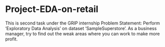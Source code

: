 # Project-EDA-on-retail
This is second task under the GRIP internship
Problem Statement: Perform ‘Exploratory Data Analysis’ on dataset ‘SampleSuperstore’. As a business manager, try to find out the weak areas where you can work to
make more profit.
